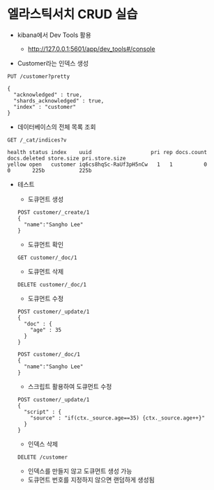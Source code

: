 # 엘라스틱서치 CRUD 실습

- kibana에서 Dev Tools 활용
  - http://127.0.0.1:5601/app/dev_tools#/console

- Customer라는 인덱스 생성
```
PUT /customer?pretty
```
```
{
  "acknowledged" : true,
  "shards_acknowledged" : true,
  "index" : "customer"
}
```

- 데이터베이스의 전체 목록 조회
```
GET /_cat/indices?v
```
```
health status index    uuid                   pri rep docs.count docs.deleted store.size pri.store.size
yellow open   customer iq6cs8hqSc-RaUf3pH5nCw   1   1          0            0       225b           225b
```

- 테스트
  - 도큐먼트 생성
  ```
  POST customer/_create/1
  {
    "name":"Sangho Lee"
  }
  ```

  - 도큐먼트 확인
  ```
  GET customer/_doc/1
  ```

  - 도큐먼트 삭제
  ```
  DELETE customer/_doc/1
  ```

  - 도큐먼트 수정
  ```
  POST customer/_update/1
  {
    "doc" : {
      "age" : 35
    }
  }
  ```
  ```
  POST customer/_doc/1
  {
    "name":"Sangho Lee"
  }
  ```

  - 스크립트 활용하여 도큐먼트 수정
  ```
  POST customer/_update/1
  {
    "script" : {
      "source" : "if(ctx._source.age==35) {ctx._source.age++}"
    }
  }
  ```

  - 인덱스 삭제
  ```
  DELETE /customer
  ```

  - 인덱스를 만들지 않고 도큐먼트 생성 가능
  - 도큐먼트 번호를 지정하지 않으면 랜덤하게 생성됨
